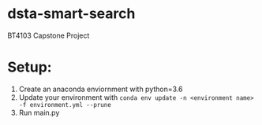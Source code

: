 # dsta-smart-search
BT4103 Capstone Project

# Setup:

1. Create an anaconda enviornment with python=3.6
1. Update your environment with `conda env update -n <environment name> -f environment.yml --prune`
1. Run main.py
